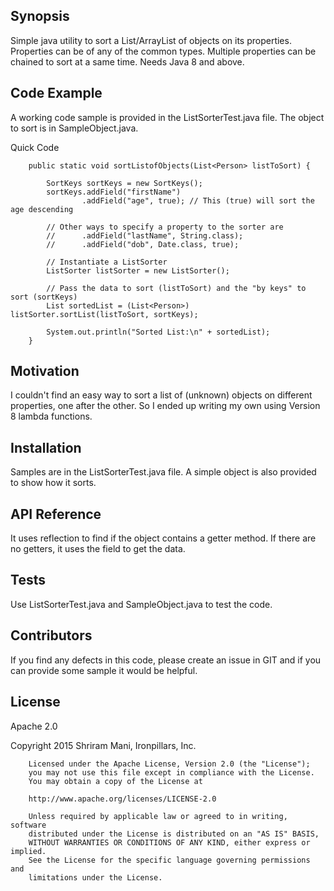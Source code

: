 ## Synopsis

Simple java utility to sort a List/ArrayList of objects on its properties. Properties can be of any of the common types. Multiple properties can be chained to sort at a same time. Needs Java 8 and above.

## Code Example

A working code sample is provided in the ListSorterTest.java file. The object to sort is in SampleObject.java.

Quick Code
```
    public static void sortListofObjects(List<Person> listToSort) {

        SortKeys sortKeys = new SortKeys();
        sortKeys.addField("firstName")
                .addField("age", true); // This (true) will sort the age descending

        // Other ways to specify a property to the sorter are
        //      .addField("lastName", String.class);
        //      .addField("dob", Date.class, true);

        // Instantiate a ListSorter
        ListSorter listSorter = new ListSorter();

        // Pass the data to sort (listToSort) and the "by keys" to sort (sortKeys)
        List sortedList = (List<Person>) listSorter.sortList(listToSort, sortKeys);

        System.out.println("Sorted List:\n" + sortedList);
    }
```
## Motivation

I couldn't find an easy way to sort a list of (unknown) objects on different properties, one after the other. So I ended up writing my own using Version 8 lambda functions.

## Installation

Samples are in the ListSorterTest.java file. A simple object is also provided to show how it sorts.

## API Reference

It uses reflection to find if the object contains a getter method. If there are no getters, it uses the field to get the data.

## Tests

Use ListSorterTest.java and SampleObject.java to test the code.

## Contributors

If you find any defects in this code, please create an issue in GIT and if you can provide some sample it would be helpful.

## License

Apache 2.0

Copyright 2015 Shriram Mani, Ironpillars, Inc.

        Licensed under the Apache License, Version 2.0 (the "License");
        you may not use this file except in compliance with the License.
        You may obtain a copy of the License at

        http://www.apache.org/licenses/LICENSE-2.0

        Unless required by applicable law or agreed to in writing, software
        distributed under the License is distributed on an "AS IS" BASIS,
        WITHOUT WARRANTIES OR CONDITIONS OF ANY KIND, either express or implied.
        See the License for the specific language governing permissions and
        limitations under the License.
